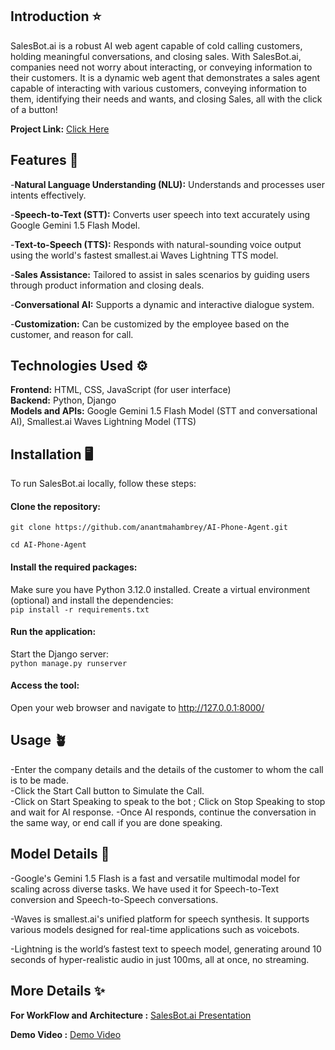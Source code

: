 ## Introduction ⭐
SalesBot.ai is a robust AI web agent capable of cold calling customers, holding meaningful conversations, and closing sales.
With SalesBot.ai, companies need not worry about interacting, or conveying information to their customers. It is a dynamic web agent that demonstrates a sales agent 
capable of interacting with various customers, conveying information to them, identifying their needs and wants, and closing Sales, all with the click of a button!

**Project Link:** [Click Here](https://anant1911.pythonanywhere.com/)

## Features 🚀
-**Natural Language Understanding (NLU):** Understands and processes user intents effectively.

-**Speech-to-Text (STT):** Converts user speech into text accurately using Google Gemini 1.5 Flash Model.

-**Text-to-Speech (TTS):** Responds with natural-sounding voice output using the world's fastest smallest.ai Waves Lightning TTS model.

-**Sales Assistance:** Tailored to assist in sales scenarios by guiding users through product information and closing deals.

-**Conversational AI:** Supports a dynamic and interactive dialogue system.

-**Customization:** Can be customized by the employee based on the customer, and reason for call.

## Technologies Used ⚙️
**Frontend:** HTML, CSS, JavaScript (for user interface)    
**Backend:** Python, Django    
**Models and APIs:** Google Gemini 1.5 Flash Model (STT and conversational AI), Smallest.ai Waves Lightning Model (TTS)

## Installation 🖥️
To run SalesBot.ai locally, follow these steps:

#### Clone the repository:
```git clone https://github.com/anantmahambrey/AI-Phone-Agent.git```

```cd AI-Phone-Agent```

#### Install the required packages: 
Make sure you have Python 3.12.0 installed. Create a virtual environment (optional) and install the dependencies:    
```pip install -r requirements.txt```

#### Run the application: 
Start the Django server:    
```python manage.py runserver```

#### Access the tool: 
Open your web browser and navigate to http://127.0.0.1:8000/

## Usage 🪴
-Enter the company details and the details of the customer to whom the call is to be made.    
-Click the Start Call button to Simulate the Call.    
-Click on Start Speaking to speak to the bot ; Click on Stop Speaking to stop and wait for AI response.
-Once AI responds, continue the conversation in the same way, or end call if you are done speaking.

## Model Details 🤖
-Google's Gemini 1.5 Flash is a fast and versatile multimodal model for scaling across diverse tasks.
We have used it for Speech-to-Text conversion and Speech-to-Speech conversations.

-Waves is smallest.ai's unified platform for speech synthesis. It supports various models designed for real-time applications such as voicebots.

-Lightning is the world’s fastest text to speech model, generating around 10 seconds of hyper-realistic audio in just 100ms, all at once, no streaming.

## More Details ✨
**For WorkFlow and Architecture :** [SalesBot.ai Presentation](https://drive.google.com/file/d/1pbXZCC3hCVbTBebbOrpZ4dDlN944jM7P/view?usp=drive_link)

**Demo Video :** [Demo Video](https://drive.google.com/file/d/1IEExkF8Y25dEnH1Y-lwP3Jlh45OD0SsT/view?usp=drive_link)


